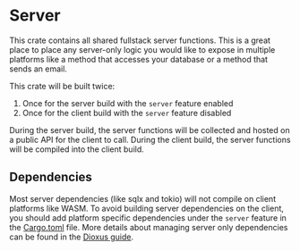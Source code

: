 # Server

This crate contains all shared fullstack server functions. This is a great place to place any server-only logic you would like to expose in multiple platforms like a method that accesses your database or a method that sends an email.

This crate will be built twice:
1. Once for the server build with the `server` feature enabled
2. Once for the client build with the `server` feature disabled

During the server build, the server functions will be collected and hosted on a public API for the client to call. During the client build, the server functions will be compiled into the client build.

## Dependencies

Most server dependencies (like sqlx and tokio) will not compile on client platforms like WASM. To avoid building server dependencies on the client, you should add platform specific dependencies under the `server` feature in the [Cargo.toml](../Cargo.toml) file. More details about managing server only dependencies can be found in the [Dioxus guide](https://dioxuslabs.com/learn/0.6/guides/fullstack/managing_dependencies#adding-server-only-dependencies).
